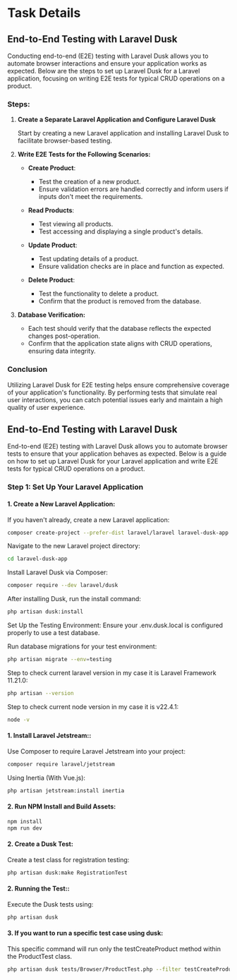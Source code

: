 # Task Details

## End-to-End Testing with Laravel Dusk

Conducting end-to-end (E2E) testing with Laravel Dusk allows you to automate browser interactions and ensure your application works as expected. Below are the steps to set up Laravel Dusk for a Laravel application, focusing on writing E2E tests for typical CRUD operations on a product.

### Steps:

1. **Create a Separate Laravel Application and Configure Laravel Dusk**

   Start by creating a new Laravel application and installing Laravel Dusk to facilitate browser-based testing.

2. **Write E2E Tests for the Following Scenarios:**

   - **Create Product**: 
     - Test the creation of a new product.
     - Ensure validation errors are handled correctly and inform users if inputs don't meet the requirements.
   
   - **Read Products**:
     - Test viewing all products.
     - Test accessing and displaying a single product's details.
   
   - **Update Product**: 
     - Test updating details of a product.
     - Ensure validation checks are in place and function as expected.
   
   - **Delete Product**:
     - Test the functionality to delete a product.
     - Confirm that the product is removed from the database.

3. **Database Verification:**

   - Each test should verify that the database reflects the expected changes post-operation.
   - Confirm that the application state aligns with CRUD operations, ensuring data integrity.

### Conclusion

Utilizing Laravel Dusk for E2E testing helps ensure comprehensive coverage of your application's functionality. By performing tests that simulate real user interactions, you can catch potential issues early and maintain a high quality of user experience.


## End-to-End Testing with Laravel Dusk

End-to-end (E2E) testing with Laravel Dusk allows you to automate browser tests to ensure that your application behaves as expected. Below is a guide on how to set up Laravel Dusk for your Laravel application and write E2E tests for typical CRUD operations on a product.

### Step 1: Set Up Your Laravel Application

#### 1. Create a New Laravel Application:

If you haven't already, create a new Laravel application:

```bash
composer create-project --prefer-dist laravel/laravel laravel-dusk-app
```

Navigate to the new Laravel project directory:

```bash
cd laravel-dusk-app
```
Install Laravel Dusk via Composer:

```bash
composer require --dev laravel/dusk
```

After installing Dusk, run the install command:

```bash
php artisan dusk:install
```

Set Up the Testing Environment:
Ensure your .env.dusk.local is configured properly to use a test database.

Run database migrations for your test environment:

```bash
php artisan migrate --env=testing
```

Step to check current laravel version in my case it is Laravel Framework 11.21.0:

```bash
php artisan --version
```
Step to check current node version in my case it is v22.4.1:

```bash
node -v
```

#### 1. Install Laravel Jetstream::
Use Composer to require Laravel Jetstream into your project:

```bash
composer require laravel/jetstream
```

Using Inertia (With Vue.js):

```bash
php artisan jetstream:install inertia
```

#### 2. Run NPM Install and Build Assets:
```bash
npm install
npm run dev
```
#### 2. Create a Dusk Test:
Create a test class for registration testing:

```bash
php artisan dusk:make RegistrationTest
```
#### 2. Running the Test::
Execute the Dusk tests using:

```bash
php artisan dusk
```
#### 3. If you want to run a specific test case using dusk:
This specific command will run only the testCreateProduct method within the ProductTest class.

```bash
php artisan dusk tests/Browser/ProductTest.php --filter testCreateProduct
```
